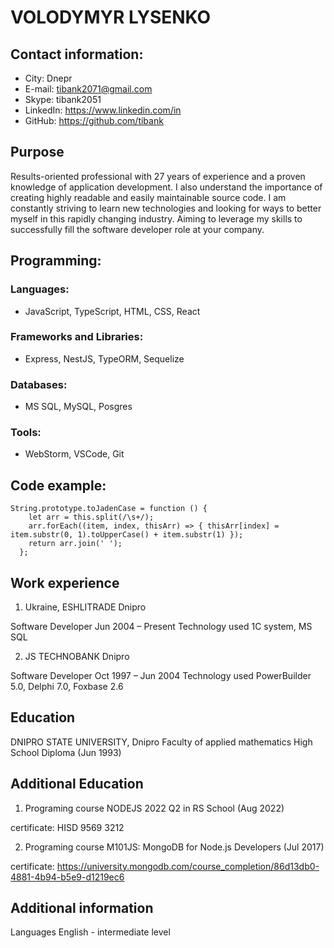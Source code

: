 # VOLODYMYR LYSENKO

## Contact information:

- City: Dnepr
- E-mail: tibank2071@gmail.com
- Skype: tibank2051
- LinkedIn: https://www.linkedin.com/in
- GitHub: https://github.com/tibank

## Purpose

Results-oriented professional with 27 years of experience and a proven knowledge of application development. I also understand the importance of creating highly readable and easily maintainable source code. I am constantly striving to learn new technologies and looking for ways to better myself in this rapidly changing industry. Aiming to leverage my skills to successfully fill the software developer role at your company.

## Programming:

### Languages:

- JavaScript, TypeScript, HTML, CSS, React

### Frameworks and Libraries:

- Express, NestJS, TypeORM, Sequelize

### Databases:

- MS SQL, MySQL, Posgres

### Tools:

- WebStorm, VSCode, Git

## Code example:

```
String.prototype.toJadenCase = function () {
    let arr = this.split(/\s+/);
    arr.forEach((item, index, thisArr) => { thisArr[index] = item.substr(0, 1).toUpperCase() + item.substr(1) });
    return arr.join(' ');
  };
```

## Work experience

1. Ukraine, ESHLITRADE Dnipro

Software Developer Jun 2004 – Present
Technology used 1C system, MS SQL

2. JS TECHNOBANK Dnipro

Software Developer Oct 1997 – Jun 2004
Technology used PowerBuilder 5.0, Delphi 7.0, Foxbase 2.6

## Education

DNIPRO STATE UNIVERSITY, Dnipro
Faculty of applied mathematics
High School Diploma (Jun 1993)

## Additional Education

1. Programing course NODEJS 2022 Q2 in RS School (Aug 2022)

certificate: HISD 9569 3212

2. Programing course M101JS: MongoDB for Node.js Developers (Jul 2017)

certificate: https://university.mongodb.com/course_completion/86d13db0-4881-4b94-b5e9-d1219ec6

## Additional information

Languages
English - intermediate level
